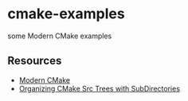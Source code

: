 # cmake-examples
some Modern CMake examples

## Resources
* [Modern CMake](https://cliutils.gitlab.io/modern-cmake/)
* [Organizing CMake Src Trees with SubDirectories](https://stackoverflow.com/a/6356154)
